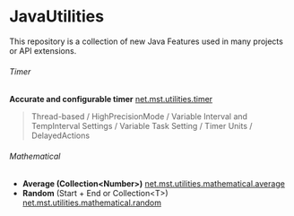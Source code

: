 # JavaUtilities
This repository is a collection of new Java Features used in many projects or API extensions.

###### Timer
**Accurate and configurable timer** [net.mst.utilities.timer](https://github.com/MstTeam/JavaUtilities/tree/master/src/net/mst/utilities/timer)
> Thread-based / HighPrecisionMode / Variable Interval and TempInterval Settings / Variable Task Setting / Timer Units / DelayedActions

###### Mathematical
- **Average (Collection\<Number\>)** [net.mst.utilities.mathematical.average](https://github.com/MstTeam/JavaUtilities/tree/master/src/net/mst/utilities/mathematical/Average.java)
- **Random** (Start + End or Collection\<T\>) [net.mst.utilities.mathematical.random](https://github.com/MstTeam/JavaUtilities/tree/master/src/net/mst/utilities/mathematical/Random.java)
